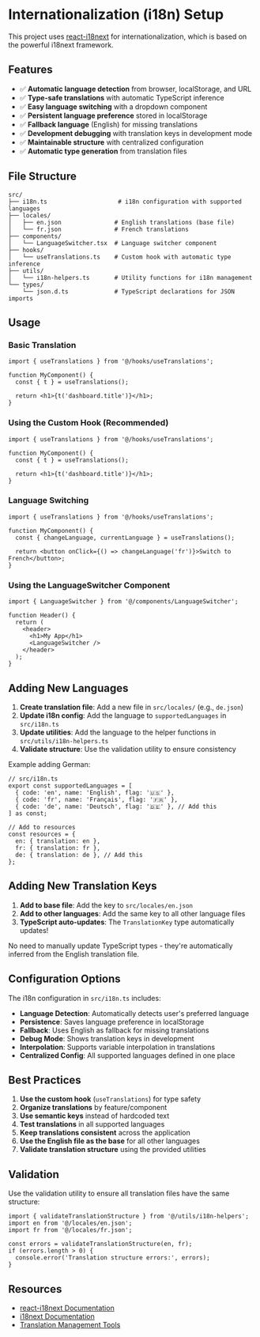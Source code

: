 # Internationalization (i18n) Setup

This project uses [react-i18next](https://react.i18next.com/) for internationalization, which is based on the powerful i18next framework.

## Features

- ✅ **Automatic language detection** from browser, localStorage, and URL
- ✅ **Type-safe translations** with automatic TypeScript inference
- ✅ **Easy language switching** with a dropdown component
- ✅ **Persistent language preference** stored in localStorage
- ✅ **Fallback language** (English) for missing translations
- ✅ **Development debugging** with translation keys in development mode
- ✅ **Maintainable structure** with centralized configuration
- ✅ **Automatic type generation** from translation files

## File Structure

```
src/
├── i18n.ts                    # i18n configuration with supported languages
├── locales/
│   ├── en.json               # English translations (base file)
│   └── fr.json               # French translations
├── components/
│   └── LanguageSwitcher.tsx  # Language switcher component
├── hooks/
│   └── useTranslations.ts    # Custom hook with automatic type inference
├── utils/
│   └── i18n-helpers.ts       # Utility functions for i18n management
└── types/
    └── json.d.ts             # TypeScript declarations for JSON imports
```

## Usage

### Basic Translation

```tsx
import { useTranslations } from '@/hooks/useTranslations';

function MyComponent() {
  const { t } = useTranslations();

  return <h1>{t('dashboard.title')}</h1>;
}
```

### Using the Custom Hook (Recommended)

```tsx
import { useTranslations } from '@/hooks/useTranslations';

function MyComponent() {
  const { t } = useTranslations();

  return <h1>{t('dashboard.title')}</h1>;
}
```

### Language Switching

```tsx
import { useTranslations } from '@/hooks/useTranslations';

function MyComponent() {
  const { changeLanguage, currentLanguage } = useTranslations();

  return <button onClick={() => changeLanguage('fr')}>Switch to French</button>;
}
```

### Using the LanguageSwitcher Component

```tsx
import { LanguageSwitcher } from '@/components/LanguageSwitcher';

function Header() {
  return (
    <header>
      <h1>My App</h1>
      <LanguageSwitcher />
    </header>
  );
}
```

## Adding New Languages

1. **Create translation file**: Add a new file in `src/locales/` (e.g., `de.json`)
2. **Update i18n config**: Add the language to `supportedLanguages` in `src/i18n.ts`
3. **Update utilities**: Add the language to the helper functions in `src/utils/i18n-helpers.ts`
4. **Validate structure**: Use the validation utility to ensure consistency

Example adding German:

```tsx
// src/i18n.ts
export const supportedLanguages = [
  { code: 'en', name: 'English', flag: '🇺🇸' },
  { code: 'fr', name: 'Français', flag: '🇫🇷' },
  { code: 'de', name: 'Deutsch', flag: '🇩🇪' }, // Add this
] as const;

// Add to resources
const resources = {
  en: { translation: en },
  fr: { translation: fr },
  de: { translation: de }, // Add this
};
```

## Adding New Translation Keys

1. **Add to base file**: Add the key to `src/locales/en.json`
2. **Add to other languages**: Add the same key to all other language files
3. **TypeScript auto-updates**: The `TranslationKey` type automatically updates!

No need to manually update TypeScript types - they're automatically inferred from the English translation file.

## Configuration Options

The i18n configuration in `src/i18n.ts` includes:

- **Language Detection**: Automatically detects user's preferred language
- **Persistence**: Saves language preference in localStorage
- **Fallback**: Uses English as fallback for missing translations
- **Debug Mode**: Shows translation keys in development
- **Interpolation**: Supports variable interpolation in translations
- **Centralized Config**: All supported languages defined in one place

## Best Practices

1. **Use the custom hook** (`useTranslations`) for type safety
2. **Organize translations** by feature/component
3. **Use semantic keys** instead of hardcoded text
4. **Test translations** in all supported languages
5. **Keep translations consistent** across the application
6. **Use the English file as the base** for all other languages
7. **Validate translation structure** using the provided utilities

## Validation

Use the validation utility to ensure all translation files have the same structure:

```tsx
import { validateTranslationStructure } from '@/utils/i18n-helpers';
import en from '@/locales/en.json';
import fr from '@/locales/fr.json';

const errors = validateTranslationStructure(en, fr);
if (errors.length > 0) {
  console.error('Translation structure errors:', errors);
}
```

## Resources

- [react-i18next Documentation](https://react.i18next.com/)
- [i18next Documentation](https://www.i18next.com/)
- [Translation Management Tools](https://locize.com/)
